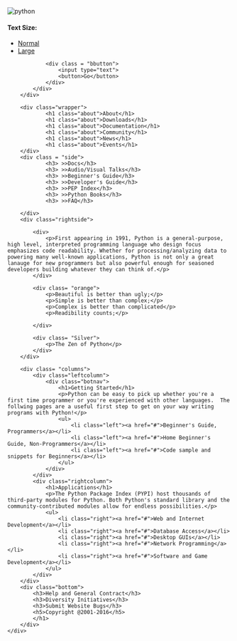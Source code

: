 <!DOCTYPE html>
<html lang="en">
<head>
    <meta charset="UTF-8">
    <meta name="viewport" content="width=device-width, initial-scale=1.0">
    <title>aboutpython</title>
    <link rel="stylesheet" href="About.css">
</head>
    <div class= "container">
        <div class= "header">
            <img src="python.png" alt="python">
            <div class= "navbar">
                <h4>Text Size:</h4>
                <ul class="upperul">
                    <li class="upperli"><a href="#" class="upperlink">Normal</a></li>
                    <li class="upperli"><a href="#" class="upperlink">Large</a></li>
                </ul>
                
                <div class = "bbutton"> 
                    <input type="text">
                    <button>Go</button>
                </div>
            </div>
        </div>
        
        <div class="wrapper">
                <h1 class="about">About</h1>
                <h1 class="about">Downloads</h1>
                <h1 class="about">Documentation</h1>
                <h1 class="about">Community</h1>
                <h1 class="about">News</h1>
                <h1 class="about">Events</h1>
        </div>
        <div class = "side">
                <h3> >>Docs</h3>
                <h3> >>Audio/Visual Talks</h3>
                <h3> >>Beginner's Guide</h3>
                <h3> >>Developer's Guide</h3>
                <h3> >>PEP Index</h3>
                <h3> >>Python Books</h3>
                <h3> >>FAQ</h3>

        </div>
        <div class="rightside">

            <div>
                <p>First appearing in 1991, Python is a general-purpose, high level, interpreted programming language who design focus emphasizes code readability. Whether for processing/analyzing data to powering many well-known applications, Python is not only a great lanauge for new programmers but also powerful enough for seasoned developers building whatever they can think of.</p>
            </div>
            
            <div class= "orange">
                <p>Beautiful is better than ugly;</p>
                <p>Simple is better than complex;</p>
                <p>Complex is better than complicated</p>
                <p>Readibility counts;</p>
    
            </div>
            
            <div class= "Silver"> 
                <p>The Zen of Python</p>
            </div>
        </div>
    
        <div class= "columns">
            <div class="leftcolumn">
                <div class="botnav">
                    <h1>Getting Started</h1>
                    <p>Python can be easy to pick up whether you're a first time programmer or you're experienced with other languages.  The follwing pages are a useful first step to get on your way writing programs with Python!</p>
                    <ul>
                        <li class="left"><a href="#">Beginner's Guide, Programmers</a></li>
                        <li class="left"><a href="#">Home Beginner's Guide, Non-Programmers</a></li>
                        <li class="left"><a href="#">Code sample and snippets for Beginners</a></li>
                    </ul>
                </div> 
            </div>
            <div class="rightcolumn">
                <h1>Applications</h1>
                <p>The Python Package Index (PYPI) host thousands of third-party modules for Python. Both Python's standard library and the community-contributed modules allow for endless possibilities.</p>
                <ul>
                    <li class="right"><a href="#">Web and Internet Development</a></li>
                    <li class="right"><a href="#">Database Access</a></li>
                    <li class="right"><a href="#">Desktop GUIs</a></li>
                    <li class="right"><a href="#">Network Programming</a></li>
                    <li class="right"><a href="#">Software and Game Development</a></li>
                </ul>
            </div>   
        </div>
        <div class="bottom">
            <h3>Help and General Contract</h3>
            <h3>Diversity Initiatives</h3>
            <h3>Submit Website Bugs</h3>
            <h5>Copyright @2001-2016</h5>
            </h1>
        </div>
    </div>
<body>
    
</body>
</html>
